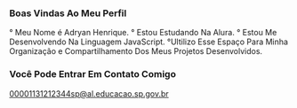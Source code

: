 ### Boas Vindas Ao Meu Perfil
° Meu Nome é Adryan Henrique.
° Estou Estudando Na Alura.
° Estou Me Desenvolvendo Na Linguagem JavaScript.
°Ultilizo Esse Espaço Para Minha Organização e Compartilhamento Dos Meus Projetos Desenvolvidos.
### Você Pode Entrar Em Contato Comigo
00001131212344sp@al.educacao.sp.gov.br
<!--
**Adryan131/Adryan131** is a ✨ _special_ ✨ repository because its `README.md` (this file) appears on your GitHub profile.

Here are some ideas to get you started:

- 🔭 I’m currently working on ...
- 🌱 I’m currently learning ...
- 👯 I’m looking to collaborate on ...
- 🤔 I’m looking for help with ...
- 💬 Ask me about ...
- 📫 How to reach me:...
- 😄 Pronouns: ...
- ⚡ Fun fact: ...
-->
